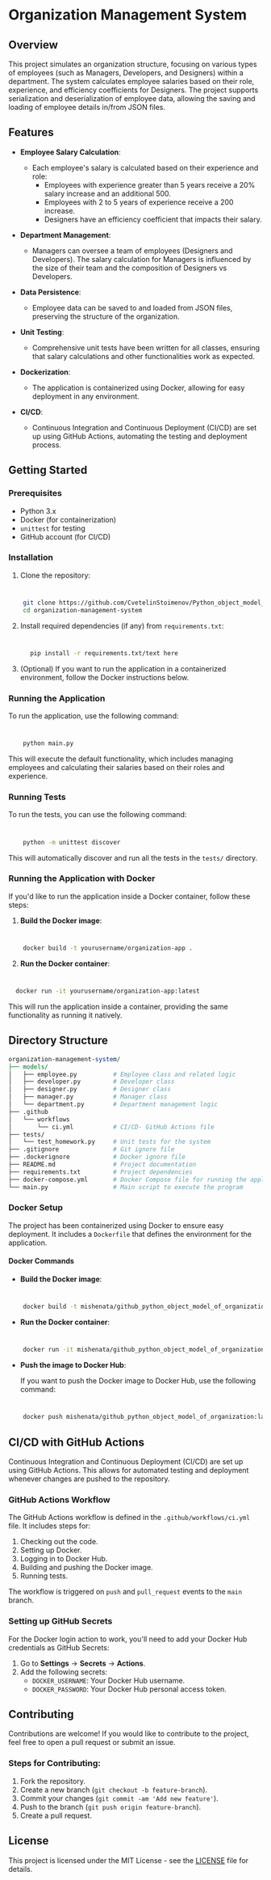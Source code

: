   
# Organization Management System

## Overview

This project simulates an organization structure, focusing on various types of employees (such as Managers, Developers, and Designers) within a department. The system calculates employee salaries based on their role, experience, and efficiency coefficients for Designers. The project supports serialization and deserialization of employee data, allowing the saving and loading of employee details in/from JSON files.

## Features

- **Employee Salary Calculation**: 
  - Each employee's salary is calculated based on their experience and role:
    - Employees with experience greater than 5 years receive a 20% salary increase and an additional 500.
    - Employees with 2 to 5 years of experience receive a 200 increase.
    - Designers have an efficiency coefficient that impacts their salary.
  
- **Department Management**: 
  - Managers can oversee a team of employees (Designers and Developers). The salary calculation for Managers is influenced by the size of their team and the composition of Designers vs Developers.

- **Data Persistence**: 
  - Employee data can be saved to and loaded from JSON files, preserving the structure of the organization.

- **Unit Testing**: 
  - Comprehensive unit tests have been written for all classes, ensuring that salary calculations and other functionalities work as expected.

- **Dockerization**: 
  - The application is containerized using Docker, allowing for easy deployment in any environment.

- **CI/CD**: 
  - Continuous Integration and Continuous Deployment (CI/CD) are set up using GitHub Actions, automating the testing and deployment process.

## Getting Started

### Prerequisites

- Python 3.x
- Docker (for containerization)
- `unittest` for testing
- GitHub account (for CI/CD)

### Installation

1.  Clone the repository:
    
#
```bash
    git clone https://github.com/CvetelinStoimenov/Python_object_model_of_organization
    cd organization-management-system
```
2.  Install required dependencies (if any) from `requirements.txt`:
# 
```bash
      pip install -r requirements.txt/text here
```    
3. (Optional) If you want to run the application in a containerized environment, follow the Docker instructions below.
### Running the Application

To run the application, use the following command:

#
```bash
    python main.py
```

This will execute the default functionality, which includes managing employees and calculating their salaries based on their roles and experience.

### Running Tests

To run the tests, you can use the following command:


#
```bash
    python -m unittest discover
```
This will automatically discover and run all the tests in the `tests/` directory.


### Running the Application with Docker

If you'd like to run the application inside a Docker container, follow these steps:

1.  **Build the Docker image**:
#
```bash
    docker build -t yourusername/organization-app .
```
2.  **Run the Docker container**:
#
  ```bash
    docker run -it yourusername/organization-app:latest
  ```

This will run the application inside a container, providing the same functionality as running it natively.

## Directory Structure


```perl
organization-management-system/
├── models/
│   ├── employee.py          # Employee class and related logic
│   ├── developer.py         # Developer class
│   ├── designer.py          # Designer class
│   ├── manager.py           # Manager class
│   └── department.py        # Department management logic
├── .github
│   └── workflows
│       └── ci.yml           # CI/CD- GitHub Actions file
├── tests/
│   └── test_homework.py     # Unit tests for the system
├── .gitignore               # Git ignore file
├── .dockerignore            # Docker ignore file
├── README.md                # Project documentation
├── requirements.txt         # Project dependencies
├── docker-compose.yml       # Docker Compose file for running the application
└── main.py                  # Main script to execute the program

```

### Docker Setup

The project has been containerized using Docker to ensure easy deployment. It includes a `Dockerfile` that defines the environment for the application.

#### Docker Commands

-   **Build the Docker image**:
#
```bash
    docker build -t mishenata/github_python_object_model_of_organization .
```    
-   **Run the Docker container**:
#
```bash  
    docker run -it mishenata/github_python_object_model_of_organization:latest
```    
-   **Push the image to Docker Hub**:
    
    If you want to push the Docker image to Docker Hub, use the following command:
#
```bash 
    docker push mishenata/github_python_object_model_of_organization:latest
``` 

## CI/CD with GitHub Actions

Continuous Integration and Continuous Deployment (CI/CD) are set up using GitHub Actions. This allows for automated testing and deployment whenever changes are pushed to the repository.

### GitHub Actions Workflow

The GitHub Actions workflow is defined in the `.github/workflows/ci.yml` file. It includes steps for:

1.  Checking out the code.
2.  Setting up Docker.
3.  Logging in to Docker Hub.
4.  Building and pushing the Docker image.
5.  Running tests.

The workflow is triggered on `push` and `pull_request` events to the `main` branch.

### Setting up GitHub Secrets

For the Docker login action to work, you'll need to add your Docker Hub credentials as GitHub Secrets:

1.  Go to **Settings** → **Secrets** → **Actions**.
2.  Add the following secrets:
    -   `DOCKER_USERNAME`: Your Docker Hub username.
    -   `DOCKER_PASSWORD`: Your Docker Hub personal access token.

## Contributing

Contributions are welcome! If you would like to contribute to the project, feel free to open a pull request or submit an issue.

### Steps for Contributing:

1.  Fork the repository.
2.  Create a new branch (`git checkout -b feature-branch`).
3.  Commit your changes (`git commit -am 'Add new feature'`).
4.  Push to the branch (`git push origin feature-branch`).
5.  Create a pull request.

## License

This project is licensed under the MIT License - see the [LICENSE](LICENSE) file for details.
